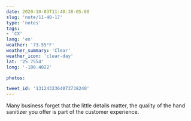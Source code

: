 ```yaml
---
date: 2020-10-03T11:40:38-05:00
slug: 'note/11-40-17'
type: 'notes'
tags:
- 'CX'
lang: 'en'
weather: '73.55°F'
weather_summary: 'Clear'
weather_icon: 'clear-day'
lat: '25.7554'
long: '-100.4022'

photos:

tweet_id: '1312432364073738240'
---
```

Many business forget that the little details matter, the quality of the hand sanitizer you offer is part of the customer experience.  